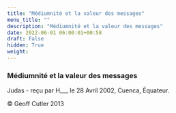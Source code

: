 ```yaml
---
title: "Médiumnité et la valeur des messages"
menu_title: ""
description: "Médiumnité et la valeur des messages"
date: 2022-06-01 06:00:01+00:58
draft: False
hidden: True
weight:
---
```

### Médiumnité et la valeur des messages

Judas - reçu par H___  le 28 Avril 2002, Cuenca, Équateur.



© Geoff Cutler 2013